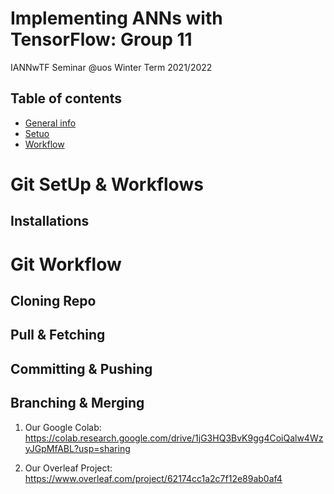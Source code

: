 # Implementing ANNs with TensorFlow: Group 11

IANNwTF Seminar @uos Winter Term 2021/2022

## Table of contents
* [General info](#general-info)
* [Setuo](#setup)
* [Workflow](#workflow)

# Git SetUp & Workflows
## Installations

# Git Workflow
## Cloning Repo
## Pull & Fetching
## Committing & Pushing
## Branching & Merging

1. Our Google Colab: https://colab.research.google.com/drive/1jG3HQ3BvK9gg4CoiQalw4WzyJGpMfABL?usp=sharing

2. Our Overleaf Project: https://www.overleaf.com/project/62174cc1a2c7f12e89ab0af4
